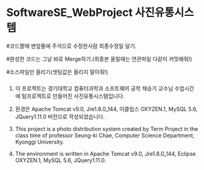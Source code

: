 # SoftwareSE_WebProject 사진유통시스템


#코드짤때 맨앞줄에 주석으로 수정한사람 최종수정일 달기.

#완성한 코드는 그날 바로 Merge하기.(최종본 올릴때는 연관파일 다같이 커밋해줘!)

#소스파일만 올리기(셋팅값은 올리지 말아줘!)

### 
1. 이 프로젝트는 경기대학교 컴퓨터과학과 소프트웨어 공학 채승기 교수님 수업시간에 텀프로젝트로 만들어진 사진유통시스템입니다.

2. 환경은 Apache Tomcat v9.0, Jre1.8.0_144, 이클립스 OXYZEN.1, MySQL 5.6, JQuery1.11.0 버전으로 작성되었습니다.

1. This project is a photo distribution system created by Term Project in the class time of professor Seung-ki Chae, Computer Science Department, Kyonggi University.

2. The environment is written in Apache Tomcat v9.0, Jre1.8.0_144, Eclipse OXYZEN.1, MySQL 5.6, JQuery1.11.0.
###

